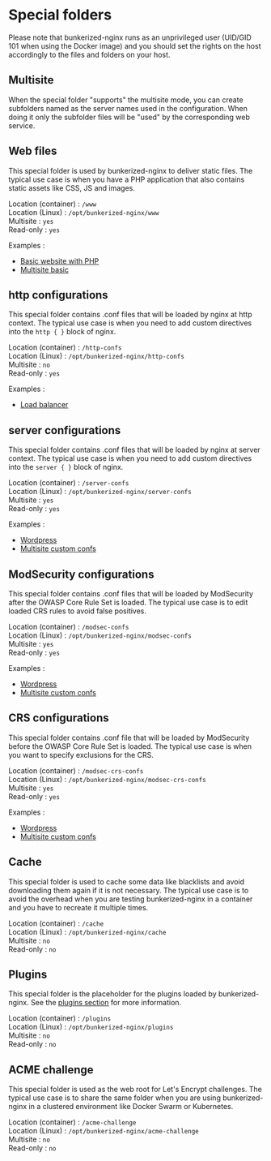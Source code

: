 # Special folders

Please note that bunkerized-nginx runs as an unprivileged user (UID/GID 101 when using the Docker image) and you should set the rights on the host accordingly to the files and folders on your host.

## Multisite

When the special folder "supports" the multisite mode, you can create subfolders named as the server names used in the configuration. When doing it only the subfolder files will be "used" by the corresponding web service.

## Web files

This special folder is used by bunkerized-nginx to deliver static files. The typical use case is when you have a PHP application that also contains static assets like CSS, JS and images.

Location (container) : `/www`  
Location (Linux) : `/opt/bunkerized-nginx/www`  
Multisite : `yes`  
Read-only : `yes`  

Examples :
- [Basic website with PHP](https://github.com/bunkerity/bunkerized-nginx/tree/master/examples/basic-website-with-php)
- [Multisite basic](https://github.com/bunkerity/bunkerized-nginx/blob/master/examples/multisite-basic)

## http configurations

This special folder contains .conf files that will be loaded by nginx at http context. The typical use case is when you need to add custom directives into the `http { }` block of nginx.

Location (container) : `/http-confs`  
Location (Linux) : `/opt/bunkerized-nginx/http-confs`  
Multisite : `no`  
Read-only : `yes`  

Examples :
- [Load balancer](https://github.com/bunkerity/bunkerized-nginx/tree/master/examples/load-balancer)

## server configurations

This special folder contains .conf files that will be loaded by nginx at server context. The typical use case is when you need to add custom directives into the `server { }` block of nginx.

Location (container) : `/server-confs`  
Location (Linux) : `/opt/bunkerized-nginx/server-confs`  
Multisite : `yes`  
Read-only : `yes`  

Examples :
- [Wordpress](https://github.com/bunkerity/bunkerized-nginx/blob/master/examples/wordpress)
- [Multisite custom confs](https://github.com/bunkerity/bunkerized-nginx/tree/master/examples/multisite-custom-confs)

## ModSecurity configurations

This special folder contains .conf files that will be loaded by ModSecurity after the OWASP Core Rule Set is loaded. The typical use case is to edit loaded CRS rules to avoid false positives.

Location (container) : `/modsec-confs`  
Location (Linux) : `/opt/bunkerized-nginx/modsec-confs`  
Multisite : `yes`  
Read-only : `yes`  

Examples :
- [Wordpress](https://github.com/bunkerity/bunkerized-nginx/blob/master/examples/wordpress)
- [Multisite custom confs](https://github.com/bunkerity/bunkerized-nginx/tree/master/examples/multisite-custom-confs)

## CRS configurations

This special folder contains .conf file that will be loaded by ModSecurity before the OWASP Core Rule Set is loaded. The typical use case is when you want to specify exclusions for the CRS.

Location (container) : `/modsec-crs-confs`  
Location (Linux) : `/opt/bunkerized-nginx/modsec-crs-confs`  
Multisite : `yes`  
Read-only : `yes`  

Examples :
- [Wordpress](https://github.com/bunkerity/bunkerized-nginx/blob/master/examples/wordpress)
- [Multisite custom confs](https://github.com/bunkerity/bunkerized-nginx/tree/master/examples/multisite-custom-confs)

## Cache

This special folder is used to cache some data like blacklists and avoid downloading them again if it is not necessary. The typical use case is to avoid the overhead when you are testing bunkerized-nginx in a container and you have to recreate it multiple times.

Location (container) : `/cache`  
Location (Linux) : `/opt/bunkerized-nginx/cache`  
Multisite : `no`  
Read-only : `no`  

## Plugins

This special folder is the placeholder for the plugins loaded by bunkerized-nginx. See the [plugins section](https://bunkerized-nginx.readthedocs.io/en/latest/plugins.html) for more information.

Location (container) : `/plugins`  
Location (Linux) : `/opt/bunkerized-nginx/plugins`  
Multisite : `no`  
Read-only : `no`  

## ACME challenge

This special folder is used as the web root for Let's Encrypt challenges. The typical use case is to share the same folder when you are using bunkerized-nginx in a clustered environment like Docker Swarm or Kubernetes.

Location (container) : `/acme-challenge`  
Location (Linux) : `/opt/bunkerized-nginx/acme-challenge`  
Multisite : `no`  
Read-only : `no`  
